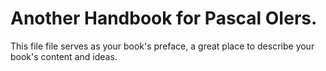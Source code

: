 Another Handbook for Pascal OIers.
=======

This file file serves as your book's preface, a great place to describe your book's content and ideas.
